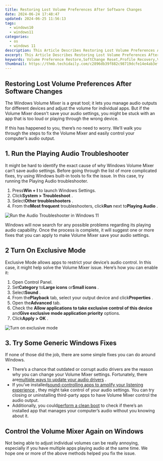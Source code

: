 ```yaml
---
title: Restoring Lost Volume Preferences After Software Changes
date: 2024-06-24 17:48:47
updated: 2024-06-25 11:56:13
tags:
  - windows10
  - windows11
categories:
  - os
  - windows 11
description: This Article Describes Restoring Lost Volume Preferences After Software Changes
excerpt: This Article Describes Restoring Lost Volume Preferences After Software Changes
keywords: Volume Preference Restore,SoftChange Reset,Profile Recovery,VolPref Restore,Settings Revive,Prefs Reinstate,Change Impact Fix
thumbnail: https://thmb.techidaily.com/c2896db39f882c98719dcfe14e4ab3efb1b4a55af204f20cceb82eb23a04b0c6.jpg
---
```


## Restoring Lost Volume Preferences After Software Changes

 The Windows Volume Mixer is a great tool; it lets you manage audio outputs for different devices and adjust the volume for individual apps. But if the Volume Mixer doesn't save your audio settings, you might be stuck with an app that is too loud or playing through the wrong device.

 If this has happened to you, there’s no need to worry. We’ll walk you through the steps to fix the Volume Mixer and easily control your computer’s audio output.

## 1\. Run the Playing Audio Troubleshooter

 It might be hard to identify the exact cause of why Windows Volume Mixer can’t save audio settings. Before going through the list of more complicated fixes, try using Windows built-in tools to fix the issue. In this case, try running the Playing Audio troubleshooter.

1. Press**Win + I** to launch Windows Settings.
2. Click**System > Troubleshoot** .
3. Select**Other troubleshooters** .
4. From the**Most frequent** troubleshooters, click**Run** next to**Playing Audio** .

![Run the Audio Troubleshooter in Windows 11](https://static1.makeuseofimages.com/wordpress/wp-content/uploads/2023/04/run-audio-troubleshooter-1.jpg)

 Windows will now search for any possible problems regarding its playing audio capability. Once the process is complete, it will suggest one or more fixes that you can apply to make Volume Mixer save your audio settings.

##

## 2 Turn On Exclusive Mode

 Exclusive Mode allows apps to restrict your device’s audio control. In this case, it might help solve the Volume Mixer issue. Here’s how you can enable it:

1. Open Control Panel.
2. Set**Category** to**Large icons** or**Small icons** .
3. Select**Sound** .
4. From the**Playback** tab, select your output device and click**Properties** .
5. Open the**Advanced** tab.
6. Check the **Allow applications to take exclusive control of this device** and**Give exclusive mode application priority** options.
7. Click**Apply > OK** .

![Turn on exclusive mode](https://static1.makeuseofimages.com/wordpress/wp-content/uploads/2023/04/exclusive-mode-1.jpg)

## 3\. Try Some Generic Windows Fixes

 If none of those did the job, there are some simple fixes you can do around Windows.

* There’s a chance that outdated or corrupt audio drivers are the reason why you can change your Volume Mixer settings. Fortunately, there are[multiple ways to update your audio drivers](https://www.makeuseof.com/update-audio-drivers-windows/) .
* If you’ve installed[sound-controlling apps to amplify your listening experience](https://www.makeuseof.com/windows-sound-amplfication-apps/) , they might take control of your audio settings. You can try closing or uninstalling third-party apps to have Volume Mixer control the audio output.
* Additionally, you could[perform a clean boot](https://www.makeuseof.com/clean-boot-windows-11/) to check if there’s an installed app that manages your computer’s audio without you knowing about it.

## Control the Volume Mixer Again on Windows

 Not being able to adjust individual volumes can be really annoying, especially if you have multiple apps playing audio at the same time. We hope one or more of the above methods helped you fix the issue.


<ins class="adsbygoogle"
     style="display:block"
     data-ad-format="autorelaxed"
     data-ad-client="ca-pub-7571918770474297"
     data-ad-slot="1223367746"></ins>



<ins class="adsbygoogle"
     style="display:block"
     data-ad-client="ca-pub-7571918770474297"
     data-ad-slot="8358498916"
     data-ad-format="auto"
     data-full-width-responsive="true"></ins>
